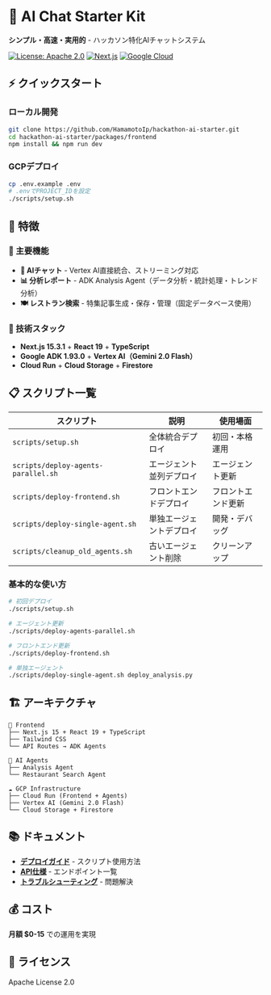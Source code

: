 # 🚀 AI Chat Starter Kit

**シンプル・高速・実用的** - ハッカソン特化AIチャットシステム

[![License: Apache 2.0](https://img.shields.io/badge/License-Apache%202.0-blue.svg)](https://opensource.org/licenses/Apache-2.0)
[![Next.js](https://img.shields.io/badge/Next.js-15.3.1-black)](https://nextjs.org/)
[![Google Cloud](https://img.shields.io/badge/Google%20Cloud-ADK%201.93.0-4285F4)](https://cloud.google.com/vertex-ai)

## ⚡ クイックスタート

### ローカル開発
```bash
git clone https://github.com/HamamotoIp/hackathon-ai-starter.git
cd hackathon-ai-starter/packages/frontend
npm install && npm run dev
```

### GCPデプロイ
```bash
cp .env.example .env
# .envでPROJECT_IDを設定
./scripts/setup.sh
```

## 🎯 特徴

### 🌟 主要機能
- **💬 AIチャット** - Vertex AI直接統合、ストリーミング対応
- **📊 分析レポート** - ADK Analysis Agent（データ分析・統計処理・トレンド分析）
- **🍽️ レストラン検索** - 特集記事生成・保存・管理（固定データベース使用）

### 🚀 技術スタック
- **Next.js 15.3.1** + **React 19** + **TypeScript**
- **Google ADK 1.93.0** + **Vertex AI（Gemini 2.0 Flash）**
- **Cloud Run** + **Cloud Storage** + **Firestore**

## 📋 スクリプト一覧

| スクリプト | 説明 | 使用場面 |
|-----------|------|----------|
| `scripts/setup.sh` | 全体統合デプロイ | 初回・本格運用 |
| `scripts/deploy-agents-parallel.sh` | エージェント並列デプロイ | エージェント更新 |
| `scripts/deploy-frontend.sh` | フロントエンドデプロイ | フロントエンド更新 |
| `scripts/deploy-single-agent.sh` | 単独エージェントデプロイ | 開発・デバッグ |
| `scripts/cleanup_old_agents.sh` | 古いエージェント削除 | クリーンアップ |

### 基本的な使い方
```bash
# 初回デプロイ
./scripts/setup.sh

# エージェント更新
./scripts/deploy-agents-parallel.sh

# フロントエンド更新
./scripts/deploy-frontend.sh

# 単独エージェント
./scripts/deploy-single-agent.sh deploy_analysis.py
```

## 🏗️ アーキテクチャ

```
📱 Frontend
├── Next.js 15 + React 19 + TypeScript
├── Tailwind CSS
└── API Routes → ADK Agents

🤖 AI Agents
├── Analysis Agent
└── Restaurant Search Agent

☁️ GCP Infrastructure
├── Cloud Run (Frontend + Agents)
├── Vertex AI (Gemini 2.0 Flash)
└── Cloud Storage + Firestore
```

## 📚 ドキュメント

- **[デプロイガイド](./docs/DEPLOYMENT.md)** - スクリプト使用方法
- **[API仕様](./docs/API.md)** - エンドポイント一覧
- **[トラブルシューティング](./docs/TROUBLESHOOTING.md)** - 問題解決

## 💰 コスト

**月額 $0-15** での運用を実現

## 📄 ライセンス

Apache License 2.0

